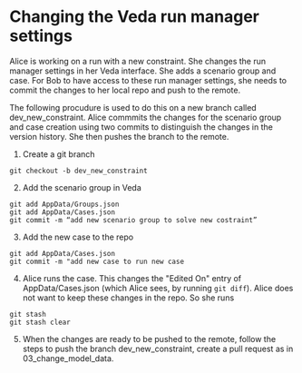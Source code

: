 # Changing the Veda run manager settings

Alice is working on a run with a new constraint. She changes the run manager settings in her Veda interface. She adds a scenario group and case. For Bob to have access to these run manager settings, she needs to commit the changes to her local repo and push to the remote.

The following procudure is used to do this on a new branch called dev_new_constraint. Alice commmits the changes for the scenario group and case creation using two commits to distinguish the changes in the version history. She then pushes the branch to the remote.

1. Create a git branch
```
git checkout -b dev_new_constraint
```
2. Add the scenario group in Veda

```
git add AppData/Groups.json
git add AppData/Cases.json
git commit -m “add new scenario group to solve new costraint”
```

3. Add the new case to the repo
```
git add AppData/Cases.json
git commit -m "add new case to run new case
```

4. Alice runs the case. This changes the "Edited On" entry of AppData/Cases.json (which Alice sees, by running ```git diff```). Alice does not want to keep these changes in the repo. So she runs 
```
git stash
git stash clear
```

5. When the changes are ready to be pushed to the remote, follow the steps to push the branch dev_new_constraint, create a pull request as in 03_change_model_data.
